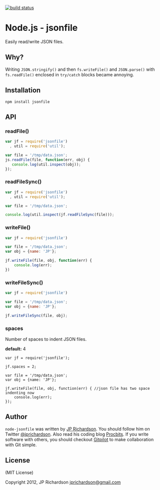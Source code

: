 [![build status](https://secure.travis-ci.org/jprichardson/node-jsonfile.png)](http://travis-ci.org/jprichardson/node-jsonfile)

Node.js - jsonfile
================

Easily read/write JSON files. 


Why?
----

Writing `JSON.stringify()` and then `fs.writeFile()` and `JSON.parse()` with `fs.readFile()` enclosed in `try/catch` blocks became annoying.



Installation
------------

    npm install jsonfile



API
---

### readFile()

```javascript
var jf = require('jsonfile')
  , util = require('util');

var file = '/tmp/data.json';
js.readFile(file, function(err, obj) {
   console.log(util.inspect(obj)); 
});
```


### readFileSync()

```javascript
var jf = require('jsonfile')
  , util = require('util');

var file = '/tmp/data.json';

console.log(util.inspect(jf.readFileSync(file)));
```


### writeFile()

```javascript
var jf = require('jsonfile')

var file = '/tmp/data.json';
var obj = {name: 'JP'};

jf.writeFile(file, obj, function(err) {
    console.log(err);
})
```

### writeFileSync()

```javascript
var jf = require('jsonfile')

var file = '/tmp/data.json';
var obj = {name: 'JP'};

jf.writeFileSync(file, obj);
```


### spaces

Number of spaces to indent JSON files. 

**default:** 4

```
var jf = require('jsonfile');

jf.spaces = 2;

var file = '/tmp/data.json';
var obj = {name: 'JP'};

jf.writeFile(file, obj, function(err) { //json file has two space indenting now
    console.log(err);
});
```


Author
------

`node-jsonfile` was written by [JP Richardson][aboutjp]. You should follow him on Twitter [@jprichardson][twitter]. Also read his coding blog [Procbits][procbits]. If you write software with others, you should checkout [Gitpilot][gitpilot] to make collaboration with Git simple.



License
-------

(MIT License)

Copyright 2012, JP Richardson  <jprichardson@gmail.com>


[aboutjp]: http://about.me/jprichardson
[twitter]: http://twitter.com/jprichardson
[procbits]: http://procbits.com
[gitpilot]: http://gitpilot.com


